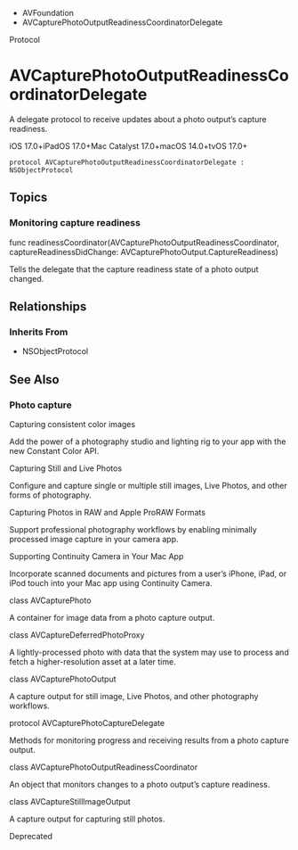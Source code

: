 

- AVFoundation
-  AVCapturePhotoOutputReadinessCoordinatorDelegate 

Protocol

# AVCapturePhotoOutputReadinessCoordinatorDelegate

A delegate protocol to receive updates about a photo output’s capture readiness.

iOS 17.0+iPadOS 17.0+Mac Catalyst 17.0+macOS 14.0+tvOS 17.0+

``` source
protocol AVCapturePhotoOutputReadinessCoordinatorDelegate : NSObjectProtocol
```

## Topics

### Monitoring capture readiness

func readinessCoordinator(AVCapturePhotoOutputReadinessCoordinator, captureReadinessDidChange: AVCapturePhotoOutput.CaptureReadiness)

Tells the delegate that the capture readiness state of a photo output changed.

## Relationships

### Inherits From

- NSObjectProtocol

## See Also

### Photo capture

Capturing consistent color images

Add the power of a photography studio and lighting rig to your app with the new Constant Color API.

Capturing Still and Live Photos

Configure and capture single or multiple still images, Live Photos, and other forms of photography.

Capturing Photos in RAW and Apple ProRAW Formats

Support professional photography workflows by enabling minimally processed image capture in your camera app.

Supporting Continuity Camera in Your Mac App

Incorporate scanned documents and pictures from a user’s iPhone, iPad, or iPod touch into your Mac app using Continuity Camera.

class AVCapturePhoto

A container for image data from a photo capture output.

class AVCaptureDeferredPhotoProxy

A lightly-processed photo with data that the system may use to process and fetch a higher-resolution asset at a later time.

class AVCapturePhotoOutput

A capture output for still image, Live Photos, and other photography workflows.

protocol AVCapturePhotoCaptureDelegate

Methods for monitoring progress and receiving results from a photo capture output.

class AVCapturePhotoOutputReadinessCoordinator

An object that monitors changes to a photo output’s capture readiness.

class AVCaptureStillImageOutput

A capture output for capturing still photos.

Deprecated

